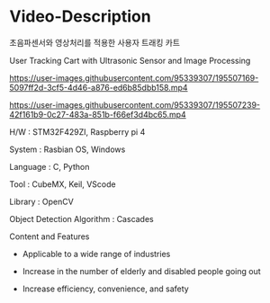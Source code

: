 # Video-Description

초음파센서와 영상처리를 적용한 사용자 트래킹 카트

User Tracking Cart with Ultrasonic Sensor and Image Processing

https://user-images.githubusercontent.com/95339307/195507169-5097ff2d-3cf5-4d46-a876-ed6b85dbb158.mp4




https://user-images.githubusercontent.com/95339307/195507239-42f161b9-0c27-483a-851b-f66ef3d4bc65.mp4

H/W : STM32F429ZI, Raspberry pi 4

System : Rasbian OS, Windows

Language : C, Python

Tool : CubeMX, Keil, VScode

Library : OpenCV

Object Detection Algorithm : Cascades 

Content and Features

- Applicable to a wide range of industries

- Increase in the number of elderly and disabled people going out

- Increase efficiency, convenience, and safety

